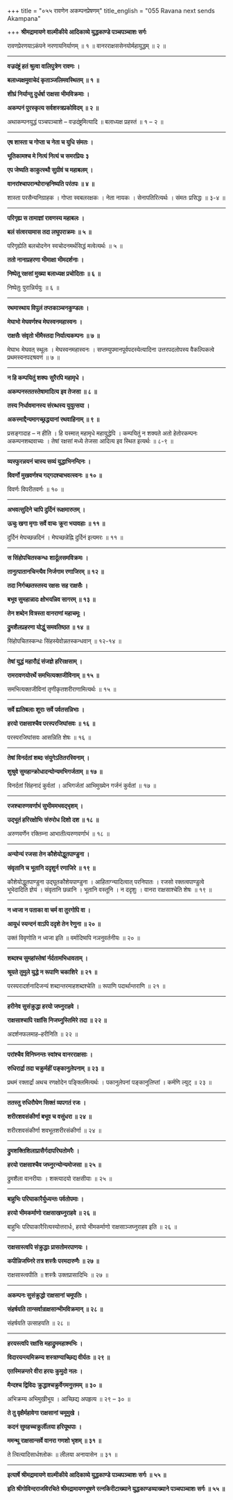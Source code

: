 +++
title = "०५५ रावणेन अकम्पनप्रेषणम्"
title_english = "055 Ravana next sends Akampana"

+++
**श्रीमद्रामायणे वाल्मीकीये आदिकाव्ये युद्धकाण्डे पञ्चपञ्चाशः सर्गः**

रावणप्रेरणयाऽकंपने नरणायनिर्याणम् ॥ १ ॥ वानरराक्षससेनयोर्महायुद्धम् ॥ २ ॥

****

**वज्रदंष्ट्रं हतं श्रुत्वा वालिपुत्रेण रावणः ।**

**बलाध्यक्षमुवाचेदं कृताञ्जलिमवस्थितम् ॥ १ ॥**

**शीघ्रं निर्यान्तु दुर्धर्षा राक्षसा भीमविक्रमाः ।**

**अकम्पनं पुरस्कृत्य सर्वशस्त्रप्रकोविदम् ॥ २ ॥**

अथाकम्पनयुद्धं पञ्चपञ्चाशे – वज्रदंष्ट्रमित्यादि ॥ बलाध्यक्ष प्रहस्तं ॥ १ – २ ॥

****

**एष शास्ता च गोप्ता च नेता च युधि संमतः ।**

**भूतिकामश्च मे नित्यं नित्यं च समरप्रियः ३**

**एप जेष्यति काकुत्स्थौ सुग्रीवं च महाबलम् ।**

**वानरांश्चापरान्घोरान्हनिष्यति परंतपः ॥ ४ ॥**

शास्ता परसैन्यनिग्राहक । गोप्ता स्वबलरक्षकः । नेता नायकः । सेनापतिरित्यर्थः । संमतः प्रसिद्धः ॥ ३-४ ॥

****

**परिगृह्य स तामाज्ञां रावणस्य महाबलः ।**

**बलं संत्वरयामास तदा लघुपराक्रमः ॥ ५ ॥**

परिगृह्येति बलचोदनेन स्वचोदनमर्थसिद्धं मत्वेत्यर्थः ॥ ५ ॥

**ततो नानाप्रहरणा भीमाक्षा भीमदर्शनाः ।**

**निष्पेतू रक्षसां मुख्या बलाध्यक्ष प्रचोदिताः ॥ ६ ॥**

निष्पेतुः पुरान्निर्ययुः ॥ ६ ॥

****

**रथमास्थाय विपुलं तप्तकाञ्चनकुण्डलः ।**

**मेघाभो मेघवर्णश्च मेघस्वनमहास्वनः ।**

**राक्षसैः संवृतो भीमैस्तदा निर्यात्यकम्पनः ॥ ७ ॥**

मेघाभः मेघवत् स्थूलः । मेघस्वनमहास्वनः । सप्तम्युपमानपूर्वपदस्येत्यादिना उत्तरपदलोपस्य वैकल्पिकत्वे प्रथमस्वनपदश्रवणं ॥ ७ ॥

****

**न हि कम्पयितुं शक्यः सुरैरपि महामृधे ।**

**अकम्पनस्ततस्तेषामादित्य इव तेजसा ॥ ८ ॥**

**तस्य निर्धावमानस्य संरब्धस्य युयुत्सया ।**

**अकस्माद्दैन्यमागच्छ्रद्धयानां रथवाहिनाम् ॥ ९ ॥**

प्रसङ्गादाह – न हीति । हि यस्मात् महामृधे महायुद्धेपि । कम्पयितुं न शक्यते अतो हेतोरकम्पनः अकम्पनशब्दवाच्यः । तेषां रक्षसां मध्ये तेजसा आदित्य इव स्थित इत्यर्थः ॥ ८-९ ॥

****

**व्यस्फुरन्नयनं चास्य सव्यं युद्धाभिनन्दिनः ।**

**विवर्णो मुखवर्णश्च गद्गदश्चाभवत्स्वनः ॥ १० ॥**

विवर्णः विपरीतवर्णः ॥ १० ॥

****

**अभवत्सुदिने चापि दुर्दिनं रूक्षमारुतम् ।**

**ऊचुः खगा मृगाः सर्वे वाचः क्रूरा भयावहाः ॥ ११ ॥**

दुर्दिनं मेघच्छन्नदिनं । मेघच्छन्नेह्नि दुर्दिनं इत्यमरः ॥ ११ ॥

****

**स सिंहोपचितस्कन्धः शार्दूलसमविक्रमः ।**

**तानुत्पातानचिन्त्यैव निर्जगाम रणाजिरम् ॥ १२ ॥**

**तदा निर्गच्छतस्तस्य रक्षसः सह राक्षसैः ।**

**बभूव सुमहान्नादः क्षोभयन्निव सागरम् ॥ १३ ॥**

**तेन शब्देन वित्रस्ता वानराणां महाचमूः ।**

**द्रुमशैलप्रहरणा योद्धुं समवतिष्ठत ॥ १४ ॥**

सिंहोपचितस्कन्धः सिंहस्येवोन्नतस्कन्धवान् ॥ १२-१४ ॥

****

**तेषां युद्धं महारौद्रं संजज्ञे हरिरक्षसाम् ।**

**रामरावणयोरर्थे समभित्यक्तजीविनाम् ॥ १५ ॥**

समभित्यक्तजीविनां तृणीकृतशरीराणामित्यर्थः ॥ १५ ॥

****

**सर्वे ह्यतिबलाः शूराः सर्वे पर्वतसन्निभाः ।**

**हरयो राक्षसाश्चैव परस्परजिघांसवः ॥ १६ ॥**

परस्परजिघांसवः आसन्निति शेषः ॥ १६ ॥

****

**तेषां विनर्दतां शब्दः संयुगेऽतितरस्विनाम् ।**

**शुश्रुवे सुमहान्क्रोधादन्योन्यमभिगर्जताम् ॥ १७ ॥**

विनर्दतां सिंहनादं कुर्वतां । अभिगर्जतां आभिमुख्येन गर्जनं कुर्वतां ॥ १७ ॥

****

**रजश्चारुणवर्णाभं सुभीममभवद्भृशम् ।**

**उद्भूतं हरिरक्षोभिः संरुरोध दिशो दश ॥ १८ ॥**

अरुणवर्णेन रक्तिम्ना आभातीत्यरुणवर्णाभं ॥ १८ ॥

****

**अन्योन्यं रजसा तेन कौशेयोद्धूतपाण्डुना ।**

**संवृतानि च भूतानि ददृशुर्न रणाजिरे ॥ १९ ॥**

कौशेयोद्धूतपाण्डुना उद्घूतकौशेयपाण्डुना । आहिताग्न्यादित्वात् परनिपातः । रजसो रक्तत्वपाण्डुत्वे भूभेदादिति ज्ञेयं । संवृतानि छन्नानि । भूतानि वस्तूनि । न ददृशुः । वानरा राक्षसाश्चेति शेषः ॥ १९ ॥

****

**न ध्वजा न पताका वा चर्म वा तुरगोपि वा ।**

**आयुधं स्यन्दनं वाऽपि ददृशे तेन रेणुना ॥ २० ॥**

उक्तं विवृणोति न ध्वजा इति ॥ वर्मादिष्वपि नञनुवर्तनीयः ॥ २० ॥

****

**शब्दश्च सुमहांस्तेषां र्नर्दतामभिधावताम् ।**

**श्रूयते तुमुले युद्धे न रूपाणि चकाशिरे ॥ २१ ॥**

परस्परादर्शनादिजन्यं शब्दान्तरमाहशब्दश्चेति ॥ रूपाणि पदार्थान्तराणि ॥ २१ ॥

****

**हरीनेव सुसंक्रुद्धा हरयो जघ्नुराहवे ।**

**राक्षसाश्चापि रक्षांसि निजघ्नुस्तिमिरे तदा ॥ २२ ॥**

अदर्शनफलमाह–हरीनिति ॥ २२ ॥

****

**परांश्चैव विनिघ्नन्तः स्वांश्च वानरराक्षसाः ।**

**रुधिरार्द्रा तदा चक्रुर्महीं पङ्कानुलेपनाम् ॥ २३ ॥**

प्रथमं रक्तार्द्रां अथच रणक्षोदेन पङ्क्लिमित्यर्थः । पकानुलेपनां पङ्कानुलिप्तां । कर्मणि ल्युट् ॥ २३ ॥

****

**ततस्तु रुधिरौघेण सिक्तं व्यपगतं रजः ।**

**शरीरशवसंकीर्णा बभूव च वसुंधरा ॥ २४ ॥**

शरीरशवसंकीर्णा शवभूतशरीरसंकीर्णा ॥ २४ ॥

****

**द्रुमशक्तिशिलाप्रासैर्गदापरिघतोमरैः ।**

**हरयो राक्षसाश्चैव जघ्नुरन्योन्यमोजसा ॥ २५ ॥**

द्रुमशैला वानरीयाः । शक्त्यादयो राक्षसीयाः ॥ २५ ॥

****

**बाहुभिः परिघाकारैर्युध्यन्तः पर्वतोपमाः ।**

**हरयो भीमकर्माणो राक्षसाखघ्नुराहवे ॥ २६ ॥**

बाहुभिः परिघाकारैरित्यस्योत्तरार्धः, हरयो भीमकर्माणो राक्षसाञ्जघ्नुराहव इति ॥ २६ ॥

****

**राक्षसास्त्वपि संक्रुद्धाः प्रासतोमरपाणयः ।**

**कपीन्निजघ्निरे तत्र शस्त्रैः परमदारुणैः ॥ २७ ॥**

राक्षसास्त्वपीति ॥ शस्त्रैः उक्तप्रासादिभिः ॥ २७ ॥

****

**अकम्पनः सुसंक्रुद्धो राक्षसानां चमूपतिः ।**

**संहर्षयति तान्सर्वान्राक्षसान्भीमविक्रमान् ॥ २८ ॥**

संहर्षयति उत्साहयति ॥ २८ ॥

****

**हरयस्त्वपि रक्षांसि महाद्रुममहाश्मभिः ।**

**विदारयन्त्यमिक्रम्य शस्त्राण्याच्छिद्य वीर्यतः ॥ २९ ॥**

**एतस्मिन्नन्तरे वीरा हरयः कुमुदो नलः ।**

**मैन्दश्च द्विविदः क्रुद्धाश्चक्रुर्वेगमनुत्तमम् ॥ ३० ॥**

अभिक्रम्य अभिमुखीभूय । आच्छिद्य अपहृत्य ॥ २९ – ३० ॥

**ते तु वृक्षैर्महावेगा राक्षसानां चमूमुखे ।**

**कदनं सुमहच्चक्रुर्लीलया हरियूथपाः ।**

**ममन्थू राक्षसान्सर्वे वानरा गणशो भृशम् ॥ ३१ ॥**

ते त्वित्यादिसार्धश्लोकः ॥ लीलया अनायासेन ॥ ३१ ॥

****

**इत्यार्षे श्रीमद्रामायणे वाल्मीकीये आदिकाव्ये युद्धकाण्डे पञ्चपञ्चाशः सर्गः ॥ ५५ ॥**

**इति श्रीगोविन्दराजविरचिते श्रीमद्रामायणभूषणे रत्नकिरीटाख्याने युद्धकाण्डव्याख्याने पञ्चपञ्चाशः सर्गः ॥ ५५ ॥**
